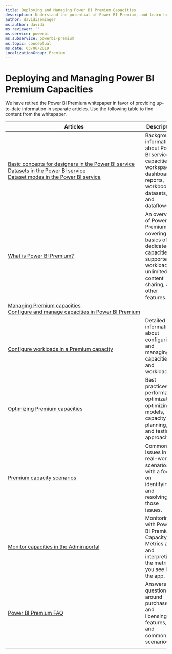 ```yaml
---
title: Deploying and Managing Power BI Premium Capacities
description: Understand the potential of Power BI Premium, and learn how to design, deploy, monitor and troubleshoot scalable solutions.
author: davidiseminger
ms.author: davidi
ms.reviewer: ''
ms.service: powerbi
ms.subservice: powerbi-premium
ms.topic: conceptual
ms.date: 03/06/2019
LocalizationGroup: Premium
---
```


# Deploying and Managing Power BI Premium Capacities

We have retired the Power BI Premium whitepaper in favor of providing up-to-date information in separate articles. Use the following table to find content from the whitepaper. 

| Articles | Description |
|-----|----|
| [Basic concepts for designers in the Power BI service](../fundamentals/service-basic-concepts.md)</br>[Datasets in the Power BI service](../connect-data/service-datasets-understand.md)</br>[Dataset modes in the Power BI service](../connect-data/service-dataset-modes-understand.md) | Background information about Power BI service capacities, workspaces,   dashboards, reports, workbooks, datasets, and dataflows. |
| [What is Power BI Premium?](../admin/service-premium-what-is.md) | An overview of Power BI Premium, covering the basics of dedicated   capacities, supported workloads, unlimited content sharing, and other   features.  |
| [Managing Premium capacities](../admin/service-premium-capacity-manage.md)</br>[Configure and manage capacities in Power BI Premium](../admin/service-admin-premium-manage.md)
</br>[Configure workloads in a Premium capacity](../admin/service-admin-premium-workloads.md) | Detailed information about configuring and managing capacities and workloads. |
| [Optimizing Premium capacities](../admin/service-premium-capacity-optimize.md) | Best practices for performance optimization, optimizing models, capacity   planning, and testing approaches. |
| [Premium capacity scenarios](../admin/service-premium-capacity-scenarios.md) | Common issues in real-world scenarios, with a focus on identifying and   resolving those issues. |
| [Monitor capacities in the Admin portal](../admin/service-admin-premium-monitor-portal.md) | Monitoring with Power BI Premium Capacity Metrics app, and interpreting   the metrics you see in the app. |
| [Power BI Premium FAQ](../admin/service-premium-faq.md) | Answers to questions around purchase and licensing, features, and common   scenarios. |
| | |
